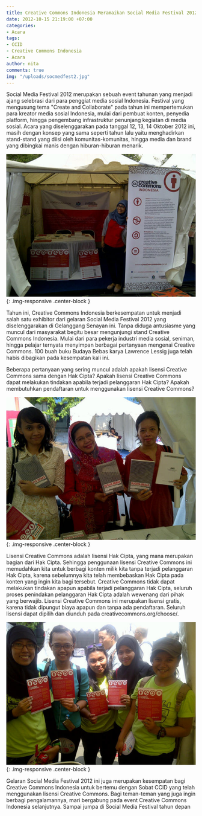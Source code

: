 ```yaml
---
title: Creative Commons Indonesia Meramaikan Social Media Festival 2012
date: 2012-10-15 21:19:00 +07:00
categories:
- Acara
tags:
- CCID
- Creative Commons Indonesia
- Acara
author: nita
comments: true
img: "/uploads/socmedfest2.jpg"
---
```


Social Media Festival 2012 merupakan sebuah event tahunan yang menjadi ajang selebrasi dari para penggiat media sosial Indonesia. Festival yang mengusung tema "Create and Collaborate" pada tahun ini mempertemukan para kreator media sosial Indonesia, mulai dari pembuat konten, penyedia platform, hingga pengembang infrastruktur penunjang kegiatan di media sosial. Acara yang diselenggarakan pada tanggal 12, 13, 14 Oktober 2012 ini, masih dengan konsep yang sama seperti tahun lalu yaitu menghadirkan stand-stand yang diisi oleh komunitas-komunitas, hingga media dan brand yang dibingkai manis dengan hiburan-hiburan menarik.

![socmedfest3.jpg](/uploads/socmedfest3.jpg){: .img-responsive .center-block }

Tahun ini, Creative Commons Indonesia berkesempatan untuk menjadi salah satu exhibitor dari gelaran Social Media Festival 2012 yang diselenggarakan di Gelanggang Senayan ini. Tanpa diduga antusiasme yang muncul dari masyarakat begitu besar mengunjungi stand Creative Commons Indonesia. Mulai dari para pekerja industri media sosial, seniman, hingga pelajar ternyata menyimpan berbagai pertanyaan mengenai Creative Commons. 100 buah buku Budaya Bebas karya Lawrence Lessig juga telah habis dibagikan pada kesempatan kali ini.

Beberapa pertanyaan yang sering muncul adalah apakah lisensi Creative Commons sama dengan Hak Cipta? Apakah lisensi Creative Commons dapat melakukan tindakan apabila terjadi pelanggaran Hak Cipta? Apakah membutuhkan pendaftaran untuk menggunakan lisensi Creative Commons?

![socmedfest4.jpg](/uploads/socmedfest4.jpg){: .img-responsive .center-block }

Lisensi Creative Commons adalah lisensi Hak Cipta, yang mana merupakan bagian dari Hak Cipta. Sehingga penggunaan lisensi Creative Commons ini memudahkan kita untuk berbagi konten milik kita tanpa terjadi pelanggaran Hak Cipta, karena sebelumnya kita telah membebaskan Hak Cipta pada konten yang ingin kita bagi tersebut. Creative Commons tidak dapat melakukan tindakan apapun apabila terjadi pelanggaran Hak Cipta, seluruh proses penindakan pelanggaran Hak Cipta adalah wewenang dari pihak yang berwajib. Lisensi Creative Commons ini merupakan lisensi gratis, karena tidak dipungut biaya apapun dan tanpa ada pendaftaran. Seluruh lisensi dapat dipilih dan diunduh pada creativecommons.org/choose/.

![socmedfest2.jpg](/uploads/socmedfest2.jpg){: .img-responsive .center-block }

Gelaran Social Media Festival 2012 ini juga merupakan kesempatan bagi Creative Commons Indonesia untuk bertemu dengan Sobat CCID yang telah menggunakan lisensi Creative Commons. Bagi teman-teman yang juga ingin berbagi pengalamannya, mari bergabung pada event Creative Commons Indonesia selanjutnya. Sampai jumpa di Social Media Festival tahun depan
